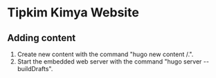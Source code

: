 # Tipkim Kimya Website

## Adding content

1. Create new content with the command "hugo new content <SECTIONNAME>/<FILENAME>.<FORMAT>".
2. Start the embedded web server with the command "hugo server --buildDrafts".
